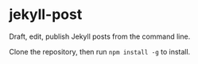 # jekyll-post
Draft, edit, publish Jekyll posts from the command line.

Clone the repository, then run `npm install -g` to install.
